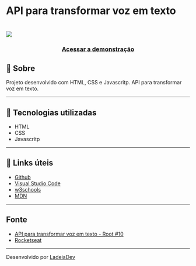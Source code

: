 <h1>API para transformar voz em texto</h1>

<h1>
  <img src="https://ik.imagekit.io/ladeiaDev/2022-06-16-18-05-fanciful-florentine-56d756.netlify.app_mfeM02Rvz.png?ik-sdk-version=javascript-1.4.3&updatedAt=1655413512103">
</h1>

<h3 align="center">
  <a href="https://fanciful-florentine-56d756.netlify.app" target="_blank">Acessar a demonstração</a>
</h3>

## 🎫 Sobre

Projeto desenvolvido com HTML, CSS e Javascritp. API para transformar voz em texto.

---

## 🚀 Tecnologias utilizadas

- HTML
- CSS
- Javascritp

---

## 🔗 Links úteis

- [Github](https://github.com/)
- [Visual Studio Code](https://code.visualstudio.com/)
- [w3schools](https://www.w3schools.com/)
- [MDN](https://developer.mozilla.org/)

---
## Fonte

- [API para transformar voz em texto - Root #10](https://www.youtube.com/watch?v=vuHa90tFojc)
- [Rocketseat](https://www.youtube.com/c/RocketSeat)

---

Desenvolvido por [LadeiaDev](https://ladeia.dev.br/)
